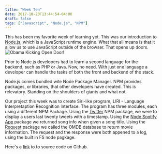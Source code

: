 ```yaml
---
title: "Week Ten"
date: 2017-10-23T13:44:54-04:00
draft: false
tags: ["Javascript", "Node.js", "NPM"]
---
```


This has been my favorite week of learning yet. This was our introduction to <a href="https://www.google.com/url?sa=t&rct=j&q=&esrc=s&source=web&cd=1&cad=rja&uact=8&ved=0ahUKEwiyxpH93ofXAhVi2IMKHV8HBrsQFggoMAA&url=https%3A%2F%2Fnodejs.org%2F&usg=AOvVaw1tY2p-vJFWJmxWlq4sTxCn" target="_blank">Node.js</a>, which is a JavaScript runtime engine. What that all means is that it allow us to use JavaScript outside of the browser. That opens up doors.
![Obama Kicking Open Door!](https://media.giphy.com/media/xjqNH3Bml1gTC/giphy.gif)

Prior to Node.js developers had to learn a second language for the backend, such as PHP or Java. Now, no need. With just one language a developer can handle the tasks of both the front and backend of the stack.

Node.js comes bundled wite Node Package Manager. NPM provides packages, or libraries, that other developers have created. This is relevatory. Standing on the shoulders of giants and what not.

Our project this week was to create Siri-like program, LIRI - Language Interpretaption Recognition Interface. The program has three modules, each using a different NPM Package. Using the <a href="https://www.npmjs.com/package/twitter" target="_blank">Twitter</a> NPM package, we were to display a users last twenty tweets with a timestamp. Using the <a href="https://www.npmjs.com/package/node-spotify-api" target="_blank">Node Spotify App</a> package we returned song info when given a song title. Using the <a href="https://www.npmjs.com/package/request" target="_blank">Request</a> package we called the OMDB database to return movie information. The request and the response were both appened to a log, using the built in FS node pagkage.

Here's a <a href="https://github.com/ovieh/liri-node-app" target="_blank" alt="link to source">link</a> to to source code on Github.
